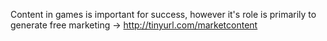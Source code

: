 Content in games is important for success, however it's role is primarily to generate free marketing -&gt; http://tinyurl.com/marketcontent